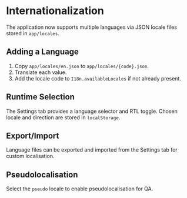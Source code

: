 # Internationalization

The application now supports multiple languages via JSON locale files stored in `app/locales`.

## Adding a Language
1. Copy `app/locales/en.json` to `app/locales/{code}.json`.
2. Translate each value.
3. Add the locale code to `I18n.availableLocales` if not already present.

## Runtime Selection
The Settings tab provides a language selector and RTL toggle. Chosen locale and direction are stored in `localStorage`.

## Export/Import
Language files can be exported and imported from the Settings tab for custom localisation.

## Pseudolocalisation
Select the `pseudo` locale to enable pseudolocalisation for QA.
